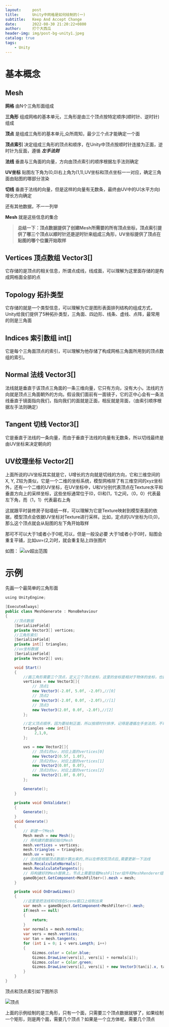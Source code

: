 ```yaml
---
layout:     post
title:      Unity中网格是如何绘制的(一)
subtitle:   Keep And Accept Change
date:       2022-08-30 21:20:22+0800
author:     打个大西瓜
header-img: img/post-bg-unity1.jpeg
catalog: true
tags:
    - Unity
---
```


# 基本概念

## Mesh
**网格** 由N个三角形面组成

**三角形** 组成网格的基本单元，三角形是由三个顶点按特定顺序(顺时针、逆时针)组成

**顶点** 是组成三角形的基本单元,众所周知，最少三个点才能确定一个面

**顶点索引** 决定组成三角形的顶点和顺序，在Unity中顶点按顺时针连接为正面，逆时针为反面，遵循 ***左手法则***

**法线** 垂直与三角面的向量，方向由顶点索引的顺序根据左手法则确定

**UV坐标** 贴图左下角为(0,0)右上角为(1,1),UV坐标和顶点坐标一一对应，确定三角面由贴图的哪部分渲染

**切线** 垂直于法线的向量，但是这样的向量有无数条，最终由UV中的U(水平方向)增长方向确定

还有其他数据，不一一列举

**Mesh** 就是这些信息的集合   

>  **总结一下：顶点数据提供了创建Mesh所需要的所有顶点坐标，顶点索引提供了哪三个顶点以顺时针还是逆时针来组成三角形，UV坐标提供了顶点在贴图的哪个位置开始取样**

## Vertices 顶点数组 Vector3[]

 它存储的是顶点的相关信息，所谓点成线，线成面，可以理解为这里面存储的是构成网格面全部的点
## Topology 拓扑类型
它存储的就是一个类型信息，可以理解为它是图形表面排列结构的组成方式，Unity给我们提供了5种拓扑类型，三角面、四边形、线条、虚线、点阵，最常用的则是三角面
## Indices 索引数组 int[]
它是每个三角面顶点的索引，可以理解为他存储了构成网格三角面所用到的顶点数组的索引。
<!-- - **Vertex data 顶点数据**
它包含了顶点的位置、法线、切线、UV等属性  -->
## Normal 法线 Vector3[]
法线就是垂直于该顶点三角面的一条三维向量，它只有方向，没有大小。法线的方向就是顶点三角面朝外的方向。假设我们面前有一面镜子，它的正中心会有一条法线垂直于镜面指向我们，指向我们的面就是正面，相反就是背面，（由索引顺序根据左手法则确定）
## Tangent 切线 Vector3[]
它是垂直于法线的一条向量，而由于垂直于法线的向量有无数条，所以切线最终是由UV坐标来决定朝向的
## UV纹理坐标 Vector2[]
上面所说的UV坐标其实就是它，U增长的方向就是切线的方向，它和三维空间的X, Y, Z较为类似，它是一个二维的坐标系统，模型网格除了有三维空间的xyz坐标外，还有一个二维的UV坐标，在UV坐标中，U和V分别代表顶点在Texture水平和垂直方向上的采样坐标，这些坐标通常位于(0，0)和(1，1)之间，（0，0）代表最左下角，而（1，1）代表最右上角

这就跟平时装修房子贴墙纸一样，可以理解为它是Texture映射到模型表面的依据，模型顶点会依据UV坐标对Texture进行采样。比如，定点的UV坐标为(0,0)，那么这个顶点就会从贴图的左下角开始取样

那可不可以大于1或者小于0呢,可以，但是一般没必要
大于1或者小于0时，贴图会重复平铺，比如uv=(2,2)时，就会重复贴上四张图片

如图：
![uv超出范围](/img/unity-img/unity-mesh-2.png)

# 示例

先画一个最简单的三角形面

``` java
using UnityEngine;

[ExecuteAlways]
public class MeshGenerate : MonoBehaviour
{
    //顶点数据
    [SerializeField]
    private Vector3[] vertices;
    //三角形索引
    [SerializeField]
    private int[] triangles;
    //uv坐标数据
    [SerializeField]
    private Vector2[] uvs;

    void Start()
    {
        //画三角形需要三个顶点，定义三个顶点坐标，这里的坐标是相对于物体的坐标，也就是LocalPosirion
        vertices = new Vector3[]{
            // 顶点1
            new Vector3(-2.0f, 5.0f, -2.0f),//[0]
            // 顶点2
            new Vector3(-2.0f, 0.0f, -2.0f),//[1]
            // 顶点3
            new Vector3(2.0f, 0.0f, -2.0f),//[2]
        };

        //定义顶点顺序，因为要绘制正面，所以按顺时针排序，记得是遵循左手坐法则，不理解左手法则的一定要理解
        triangles =new int[]{
             2,1,0,
        };

        uvs = new Vector2[]{
            // 顶点1的uv，对应上面的vertices[0]
            new Vector2(0.5f, 1.0f),
            // 顶点2的uv，对应上面的vertices[1]
            new Vector2(0.0f, 0.0f),
            // 顶点3的uv，对应上面的vertices[2]
            new Vector2(1.0f, 0.0f),
        };

        Generate();
    }

    private void OnValidate()
    {
        Generate();
    }
    void Generate()
    {
        // 新建一个Mesh
        Mesh mesh = new Mesh();
        // 用构建的数据初始化Mesh
        mesh.vertices = vertices;
        mesh.triangles = triangles;
        mesh.uv = uvs;
        // 法线是根据顶点数据计算出来的,所以在修改完顶点后,需要更新一下法线
        mesh.RecalculateNormals();
        mesh.RecalculateTangents();
        // 将构建好的Mesh替换上，节点上需要挂载MeshFilter组件和MeshRenderer组件
        gameObject.GetComponent<MeshFilter>().mesh = mesh;
    }

    private void OnDrawGizmos()
    {
        //这里是把法线和切线在Scene窗口上绘制出来
        var mesh = gameObject.GetComponent<MeshFilter>().mesh;
        if(mesh == null)
        {
            return;
        }
        var normals = mesh.normals;
        var vers = mesh.vertices;
        var tan = mesh.tangents;
        for (int i = 0; i < vers.Length; i++)
        {
            Gizmos.color = Color.blue;
            Gizmos.DrawLine(vers[i], vers[i] + normals[i]);
            Gizmos.color = Color.green;
            Gizmos.DrawLine(vers[i], vers[i] + new Vector3(tan[i].x, tan[i].y, tan[i].z));
        }
    }
}

```
顶点和顶点索引如下图所示

![顶点](/img/unity-img/unity-mesh-1.png)

上面的示例绘制的是三角形，只有一个面，只需要三个顶点数据就够了，如果绘制一个矩形，则是两个面，需要几个顶点？如果是一个立方体呢，需要几个顶点


